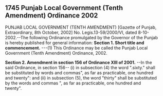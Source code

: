 ## 1745 Punjab Local Government (Tenth Amendment) Ordinance 2002
 
PUNJAB LOCAL GOVERNMENT (TENTH AMENDMENT)
[Gazette of Punjab, Extraordinary, 8th October, 2002]
No. Legis.13-59/2000/VI, dated 8-10-2002.--The following Ordinance promulgated by the Governor of the Punjab is hereby published for general information:
**Section 1. Short title and commencement.**
---(1) This Ordinance may be called the Punjab Local Government (Tenth Amendment) Ordinance, 2002.


**Section 2. Amendment in section 156 of Ordinance XIII of 2001.**
--In the said Ordinance, in section 156--
   (i) in subsection (4) the word ".sixty." shall be substituted by words and commas", as far as practicable, one hundred and twenty": and
   (ii) in subsection (5), the word "thirty" shall be substituted by the words and commas ", as far as practicable, one hundred and twenty".

